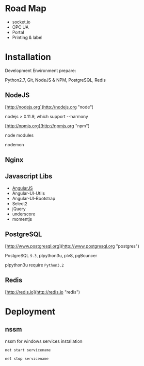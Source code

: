 
Road Map
========

- socket.io
- OPC UA
- Portal
- Printing & label



Installation
=======

Development Environment prepare:

Python2.7, Git, NodeJS & NPM, PostgreSQL, Redis


NodeJS
----
[http://nodejs.org](http://nodejs.org "node")

nodejs > 0.11.9, which support --harmony

[http://npmjs.org](http://npmjs.org "npm")

node modules

nodemon 

Nginx
-----

Javascript Libs
---------------

- [AngularJS](https://angularjs.org/ "AngularJS")
- Angular-UI-Utils
- Angular-UI-Bootstrap
- Select2
- jQuery
- underscore
- momentjs

PostgreSQL
----------
[http://www.postgresql.org](http://www.postgresql.org "postgres")

PostgreSQL `9.3`, plpython3u, plv8, pgBouncer

plpython3u require `Python3.2`


Redis
-----

[http://redis.io](http://redis.io "redis")


Deployment
==========

nssm
----
nssm for windows services installation 


`net start servicename`

`net stop servicename`
